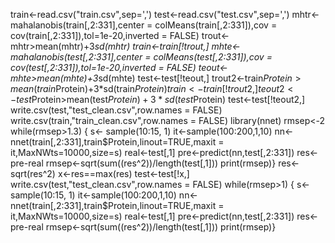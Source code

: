 train<-read.csv("train.csv",sep=',')
test<-read.csv("test.csv",sep=',')
mhtr<-mahalanobis(train[,2:331],center = colMeans(train[,2:331]),cov = cov(train[,2:331]),tol=1e-20,inverted = FALSE)
trout<-mhtr>mean(mhtr)+3*sd(mhtr)
train<-train[!trout,]
mhte<-mahalanobis(test[,2:331],center = colMeans(test[,2:331]),cov = cov(test[,2:331]),tol=1e-20,inverted = FALSE)
teout<-mhte>mean(mhte)+3*sd(mhte)
test<-test[!teout,]
trout2<-train$Protein>mean(train$Protein)+3*sd(train$Protein)
train<-train[!trout2,]
teout2<-test$Protein>mean(test$Protein)+3*sd(test$Protein)
test<-test[!teout2,]
write.csv(test,"test_clean.csv",row.names = FALSE)
write.csv(train,"train_clean.csv",row.names = FALSE)
library(nnet)
rmsep<-2
while(rmsep>1.3) {
s<- sample(10:15, 1)
it<-sample(100:200,1,10)
nn<-nnet(train[,2:331],train$Protein,linout=TRUE,maxit = it,MaxNWts=10000,size=s)
real<-test[,1]
pre<-predict(nn,test[,2:331])
res<-pre-real
rmsep<-sqrt(sum((res^2))/length(test[,1]))
print(rmsep)}
res<-sqrt(res^2)
x<-res==max(res)
test<-test[!x,]
write.csv(test,"test_clean.csv",row.names = FALSE)
while(rmsep>1) {
s<- sample(10:15, 1)
it<-sample(100:200,1,10)
nn<-nnet(train[,2:331],train$Protein,linout=TRUE,maxit = it,MaxNWts=10000,size=s)
real<-test[,1]
pre<-predict(nn,test[,2:331])
res<-pre-real
rmsep<-sqrt(sum((res^2))/length(test[,1]))
print(rmsep)}










